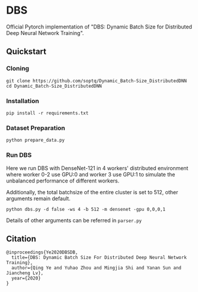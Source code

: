 # DBS

Official Pytorch implementation of "DBS: Dynamic Batch Size for Distributed Deep Neural Network Training".

## Quickstart
### Cloning
```
git clone https://github.com/soptq/Dynamic_Batch-Size_DistributedDNN
cd Dynamic_Batch-Size_DistributedDNN
```

### Installation
```
pip install -r requirements.txt
```

### Dataset Preparation
```
python prepare_data.py
```

### Run DBS
Here we run DBS with DenseNet-121 in 4 workers' distributed environment where worker 0-2 use GPU:0 and worker 3 use GPU:1 to simulate the unbalanced performance of different workers.

Additionally, the total batchsize of the entire cluster is set to 512, other arguments remain default.

```
python dbs.py -d false -ws 4 -b 512 -m densenet -gpu 0,0,0,1
```

Details of other arguments can be referred in `parser.py`

## Citation
```
@inproceedings{Ye2020DBSDB,
  title={DBS: Dynamic Batch Size For Distributed Deep Neural Network Training},
  author={Qing Ye and Yuhao Zhou and Mingjia Shi and Yanan Sun and Jiancheng Lv},
  year={2020}
}
```
